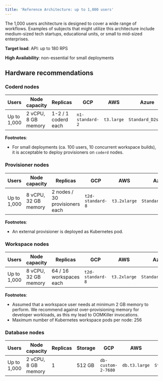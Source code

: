 ```yaml
---
title: 'Reference Architecture: up to 1,000 users'
---
```


The 1,000 users architecture is designed to cover a wide range of workflows.
Examples of subjects that might utilize this architecture include medium-sized
tech startups, educational units, or small to mid-sized enterprises.

**Target load**: API: up to 180 RPS

**High Availability**: non-essential for small deployments

## Hardware recommendations

### Coderd nodes

| Users       | Node capacity       | Replicas            | GCP             | AWS        | Azure             |
|-------------|---------------------|---------------------|-----------------|------------|-------------------|
| Up to 1,000 | 2 vCPU, 8 GB memory | 1-2 / 1 coderd each | `n1-standard-2` | `t3.large` | `Standard_D2s_v3` |

**Footnotes**:

- For small deployments (ca. 100 users, 10 concurrent workspace builds), it is
  acceptable to deploy provisioners on `coderd` nodes.

### Provisioner nodes

| Users       | Node capacity        | Replicas                       | GCP              | AWS          | Azure             |
|-------------|----------------------|--------------------------------|------------------|--------------|-------------------|
| Up to 1,000 | 8 vCPU, 32 GB memory | 2 nodes / 30 provisioners each | `t2d-standard-8` | `t3.2xlarge` | `Standard_D8s_v3` |

**Footnotes**:

- An external provisioner is deployed as Kubernetes pod.

### Workspace nodes

| Users       | Node capacity        | Replicas                | GCP              | AWS          | Azure             |
|-------------|----------------------|-------------------------|------------------|--------------|-------------------|
| Up to 1,000 | 8 vCPU, 32 GB memory | 64 / 16 workspaces each | `t2d-standard-8` | `t3.2xlarge` | `Standard_D8s_v3` |

**Footnotes**:

- Assumed that a workspace user needs at minimum 2 GB memory to perform. We
  recommend against over-provisioning memory for developer workloads, as this my
  lead to OOMKiller invocations.
- Maximum number of Kubernetes workspace pods per node: 256

### Database nodes

| Users       | Node capacity       | Replicas | Storage | GCP                | AWS           | Azure             |
|-------------|---------------------|----------|---------|--------------------|---------------|-------------------|
| Up to 1,000 | 2 vCPU, 8 GB memory | 1        | 512 GB  | `db-custom-2-7680` | `db.t3.large` | `Standard_D2s_v3` |
